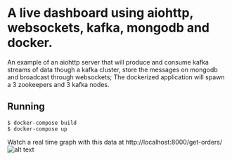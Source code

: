 # A live dashboard using aiohttp, websockets, kafka, mongodb and docker.
An example of an aiohttp server that will produce and consume kafka streams of data though a kafka cluster, store the messages on mongodb and broadcast through websockets;
The dockerized application will spawn a 3 zookeepers and 3 kafka nodes.

## Running
```
$ docker-compose build 
$ docker-compose up
```
Watch a real time graph with this data at http://localhost:8000/get-orders/
![alt text](https://github.com/jersobh/aiohttp-websocket-kafka-mongodb-dockerized/raw/master/graph.gif "Real Time Graph")
